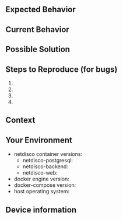 <!---
STOP! If your ticket is about a device not being detected correctly,
see SNMP::Info instead:
https://github.com/netdisco/snmp-info/issues/new

STOP! If you have new MIBs to submit,
see netdisco-mibs instead:
https://github.com/netdisco/netdisco-mibs/issues/new

everything else about Netdisco's docker behaviour is good, here :-D

when including netdisco config snippets, whitespace matters since it's a yaml file
for github issues it really helps if you include the relevant config parts in a codeblock (code fencing)
see the "code" subject on https://guides.github.com/features/mastering-markdown/ for that)
this should preserve spaces in the issue tracker and make troubleshooting quicker
-->


<!--- Provide a general summary of the issue in the Title above -->

## Expected Behavior
<!--- If you're describing a bug, tell us what should happen -->
<!--- If you're suggesting a change/improvement, tell us how it should work -->

## Current Behavior
<!--- If describing a bug, tell us what happens instead of the expected behavior -->
<!--- If suggesting a change/improvement, explain the difference from current behavior -->

## Possible Solution
<!--- Not obligatory, but suggest a fix/reason for the bug, -->
<!--- or ideas how to implement the addition or change -->

## Steps to Reproduce (for bugs)
<!--- Provide a link to a live example, or an unambiguous set of steps to -->
<!--- reproduce this bug. Include code to reproduce, if relevant, or attach screenshots -->
1. 
2. 
3. 
4. 

## Context
<!--- How has this issue affected you? What are you trying to accomplish? -->
<!--- Providing context helps us come up with a solution that is most useful in the real world -->

## Your Environment
<!--- Include as many relevant details about the environment you experienced the bug in -->
* netdisco container versions: 
  * netdisco-postgresql: 
  * netdisco-backend: 
  * netdisco-web: 
* docker engine version: 
* docker-compose version: 
* host operating system: 

## Device information
<!---
if the issue relates to specific devices their info would be usefull
do note that the following command might contain sensitive info, you can
remove this but let us know if you did so
change 1.1.1.1 in the below example with the problematic device's ip

a containerized version of netdisco-do is available:
`curl -Ls -o dc-netdisco-do.yml https://raw.githubusercontent.com/netdisco/netdisco-docker/master/dc-netdisco-do.yml`
`docker-compose -f dc-netdisco-do.yml run netdisco-do show -d 1.1.1.1 -e specify -DI`
-->
